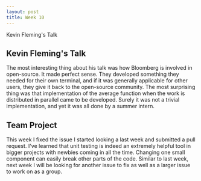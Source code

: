 ```yaml
---
layout: post
title: Week 10
---
```

Kevin Fleming's Talk

## Kevin Fleming's Talk
The most interesting thing about his talk was how Bloomberg is involved in open-source. It made perfect sense. They developed something they needed for their own terminal, and if it was generally applicable for other users, they give it back to the open-source community. The most surprising thing was that implementation of the average function when the work is distributed in parallel came to be developed. Surely it was not a trivial implementation, and yet it was all done by a summer intern. 

## Team Project
This week I fixed the issue I started looking a last week and submitted a pull request. I've learned that unit testing is indeed an extremely helpful tool in bigger projects with newbies coming in all the time. Changing one small component can easily break other parts of the code. Similar to last week, next week I will be looking for another issue to fix as well as a larger issue to work on as a group.
